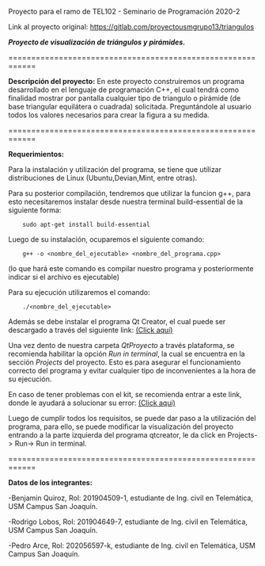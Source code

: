 Proyecto para el ramo de TEL102 - Seminario de Programación 2020-2

Link al proyecto original: https://gitlab.com/proyectousmgrupo13/triangulos

_**Proyecto de visualización de triángulos y pirámides.**_

============================================================

**Descripción del proyecto:**
En este proyecto construiremos un programa desarrollado en el lenguaje de programación 
C++, el cual tendrá como finalidad mostrar por pantalla cualquier tipo de triangulo o pirámide (de base triangular equilátera o cuadrada) solicitada. Preguntándole al usuario todos los valores necesarios para crear la figura a su medida.

============================================================

**Requerimientos:**

Para la instalación y utilización del programa, se tiene que utilizar distribuciones de Linux (Ubuntu,Devian,Mint, entre otras).

Para su posterior compilación, tendremos que  utilizar la funcion g++, para esto necesitaremos instalar desde nuestra terminal build-essential de la siguiente forma:

        sudo apt-get install build-essential

Luego de su instalación, ocuparemos el siguiente comando:

        g++ -o <nombre_del_ejecutable> <nombre_del_programa.cpp>

(lo que hará este comando es compilar nuestro programa y posteriormente indicar si el archivo es ejecutable)

Para su ejecución utilizaremos el comando:
        
        ./<nombre_del_ejecutable>

Además se debe instalar el programa Qt Creator, el cual puede ser descargado a través del siguiente link: [(Click aquí)](https://www.qt.io/download-qt-installer?hsCtaTracking=99d9dd4f-5681-48d2-b096-470725510d34%7C074ddad0-fdef-4e53-8aa8-5e8a876d6ab4)

Una vez dento de nuestra carpeta _QtProyecto_ a través plataforma, se recomienda habilitar la opción _Run in terminal_, la cual se encuentra en la sección _Projects_ del proyecto. Esto es para asegurar el funcionamiento correcto del programa y evitar cualquier tipo de inconvenientes a la hora de su ejecución.

En caso de tener problemas con el kit, se recomienda entrar a este link, donde le ayudará a solucionar su error: [(Click aqui)](https://stackoverflow.com/questions/26499404/qtcreator-no-valid-kits-found/26513032#26513032)

Luego de cumplir todos los requisitos, se puede dar paso a la utilización del programa, para ello, se puede modificar la visualización del proyecto entrando a la parte izquierda del programa qtcreator, le da click en Projects-> Run-> Run in terminal.

============================================================

**Datos de los integrantes:**

-Benjamin Quiroz, Rol: 201904509-1, estudiante de Ing. civil en Telemática, USM Campus San Joaquín.

-Rodrigo Lobos, Rol: 201904649-7,  estudiante de Ing. civil en Telemática, USM Campus San Joaquín.

-Pedro Arce, Rol: 202056597-k,  estudiante de Ing. civil en Telemática, USM Campus San Joaquín.
